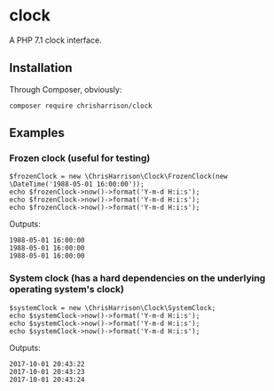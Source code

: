 # clock
A PHP 7.1 clock interface.

## Installation ##

Through Composer, obviously:

```
composer require chrisharrison/clock
```

## Examples ##

### Frozen clock (useful for testing) ###

```
$frozenClock = new \ChrisHarrison\Clock\FrozenClock(new \DateTime('1988-05-01 16:00:00'));
echo $frozenClock->now()->format('Y-m-d H:i:s');
echo $frozenClock->now()->format('Y-m-d H:i:s');
echo $frozenClock->now()->format('Y-m-d H:i:s');
```

Outputs:
```
1988-05-01 16:00:00
1988-05-01 16:00:00
1988-05-01 16:00:00
```

### System clock (has a hard dependencies on the underlying operating system's clock) ###

```
$systemClock = new \ChrisHarrison\Clock\SystemClock;
echo $systemClock->now()->format('Y-m-d H:i:s');
echo $systemClock->now()->format('Y-m-d H:i:s');
echo $systemClock->now()->format('Y-m-d H:i:s');
```

Outputs:
```
2017-10-01 20:43:22
2017-10-01 20:43:23
2017-10-01 20:43:24
```
